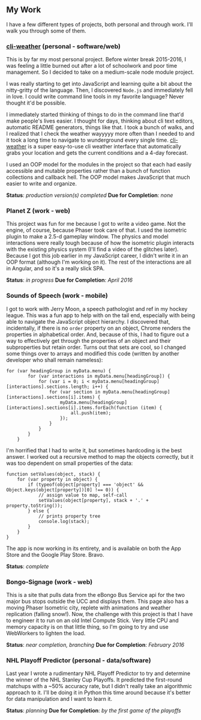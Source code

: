 ## My Work
I have a few different types of projects, both personal and through work. I'll walk you through some of them.

### [cli-weather](https://github.com/apizzimenti/cli-weather) (personal - software/web)
This is by far my most personal project. Before winter break 2015-2016, I was feeling a little burned out after a lot of
schoolwork and poor time management. So I decided to take on a medium-scale node module project.

I was really starting to get into JavaScript and learning quite a bit about the nitty-gritty of the language. Then, I
discovered `Node.js` and immediately fell in love. I could write command line tools in my favorite language? Never thought
it'd be possible.

I immediately started thinking of things to do in the command line that'd make people's lives easier. I thought for days,
thinking about cli text editors, automatic README generators, things like that. I took a bunch of walks, and I realized
that I check the weather wayyyyy more often than I needed to and it took a long time to navigate to wunderground every
single time. [cli-weather](https://github.com/apizzimenti/cli-weather) is a super easy-to-use cli weather interface that
automatically grabs your location and gets the current conditions and a 4-day forecast.

I used an OOP model for the modules in the project so that each had easily accessible and mutable properties rather than 
a bunch of function collections and callback hell. The OOP model makes JavaScript that much easier to write and organize.

**Status**: _production version(s) completed_
**Due for Completion**: _none_

### Planet Z (work - web)
This project was fun for me because I got to write a video game. Not the engine, of course, because Phaser took care of
that. I used the isometric plugin to make a 2.5-d gameplay window. The physics and model interactions were really tough
because of how the isometric plugin interacts with the existing physics system (I'll find a video of the glitches later).
Because I got this job earlier in my JavaScript career, I didn't write it in an OOP format (although I'm working on it).
The rest of the interactions are all in Angular, and so it's a really slick SPA.

**Status**: _in progress_
**Due for Completion**: _April 2016_

### Sounds of Speech (work - mobile)
I got to work with Jerry Moon, a speech pathologist and ref in my hockey league. This was a fun app to help with on
the tail end, especially with being able to navigate the JavaScript object hierarchy. I discovered that, incidentally,
if there is no `order` property on an object, Chrome renders the properties in alphabetical order. And, because of this,
I had to figure out a way to effectively get through the properties of an object and their subproperties but retain order.
Turns out that sets are cool, so I changed some things over to arrays and modified this code (written by another developer
who shall remain nameless):

```
for (var headingGroup in myData.menu) {
        for (var interactions in myData.menu[headingGroup]) {
            for (var i = 0; i < myData.menu[headingGroup][interactions].sections.length; i++) {
                for (var section in myData.menu[headingGroup][interactions].sections[i].items) {
                    myData.menu[headingGroup][interactions].sections[i].items.forEach(function (item) {
                        all.push(item);
                    });
                }
            }
        }
    }
```

I'm horrified that I had to write it, but sometimes hardcoding is the best answer. I worked out a recursive method to map
the objects correctly, but it was too dependent on small properties of the data:

```
function setValues(object, stack) {
    for (var property in object) {
        if (typeof(object[property] === 'object' && Object.keys(object[property])[0] !== 0)) {
            // assign value to map, self-call
            setValues(object[property], stack + '.' + property.toString());
        } else {
        	// prints property tree
        	console.log(stack);
        }
    }
}
```

The app is now working in its entirety, and is available on both the App Store and the Google Play Store. Bravo.

**Status**: _complete_

### Bongo-Signage (work - web)
This is a site that pulls data from the eBongo Bus Service api for the two major bus stops outside the UCC and displays
them. This page also has a moving Phaser Isometric city, replete with animations and weather replication (falling snow!).
Now, the challenge with this project is that I have to engineer it to run on an old Intel Compute Stick. Very little CPU
and memory capacity is on that little thing, so I'm going to try and use WebWorkers to lighten the load.

**Status**: _near completion, branching_
**Due for Completion**: _February 2016_

### NHL Playoff Predictor (personal - data/software)
Last year I wrote a rudimentary NHL Playoff Predictor to try and determine the winner of the NHL Stanley Cup Playoffs. It
predicted the first-round matchups with a ~50% accuracy rate, but I didn't really take an algorithmic approach to it. I'll be
doing it in Python this time around because it's better for data manipulation and I want to learn it.

**Status**: _planning_
**Due for Completion**: _by the first game of the playoffs_